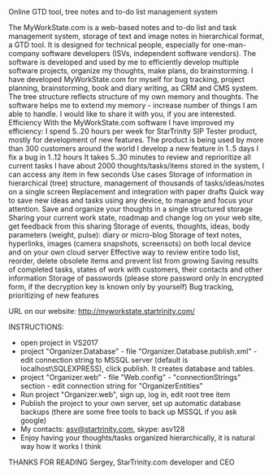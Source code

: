Online GTD tool, tree notes and to-do list management system

The MyWorkState.com is a web-based notes and to-do list and task management system, storage of text and image notes in hierarchical format, a GTD tool. It is designed for technical people, especially for one-man-company software developers (ISVs, independent software vendors). 
The software is developed and used by me to efficiently develop multiple software projects, organize my thoughts, make plans, do brainstorming. I have developed MyWorkState.com for myself for bug tracking, project planning, brainstorming, book and diary writing, as CRM and CMS system. The tree structure reflects structure of my own memory and thoughts. The software helps me to extend my memory - increase number of things I am able to handle. I would like to share it with you, if you are interested.
Efficiency
With the MyWorkState.com software I have improved my efficiency:
I spend 5..20 hours per week for StarTrinity SIP Tester product, mostly for development of new features. The product is being used by more than 300 customers around the world
I develop a new feature in 1..5 days
I fix a bug in 1..12 hours
It takes 5..30 minutes to review and reprioritize all current tasks
I have about 2000 thoughts/tasks/items stored in the system, I can access any item in few seconds
Use cases
Storage of information in hierarchical (tree) structure, management of thousands of tasks/ideas/notes on a single screen
Replacement and integration with paper drafts
Quick way to save new ideas and tasks using any device, to manage and focus your attention. Save and organize your thoughts in a single structured storage
Sharing your current work state, roadmap and change log on your web site, get feedback from this sharing
Storage of events, thoughts, ideas, body parameters (weight, pulse): diary or micro-blog
Storage of text notes, hyperlinks, images (camera snapshots, screensots) on both local device and on your own cloud server
Effective way to review entire todo list, reorder, delete obsolete items and prevent list from growing
Saving results of completed tasks, states of work with customers, their contacts and other information
Storage of passwords (please store password only in encrypted form, if the decryption key is known only by yourself)
Bug tracking, prioritizing of new features


URL on our website: http://myworkstate.startrinity.com/



INSTRUCTIONS:
* open project in VS2017
* project "Organizer.Database" - file "Organizer.Database.publish.xml" - edit connection string to MSSQL server (default is localhost\SQLEXPRESS), click publish. It creates database and tables.
* project "Organizer.web" - file "Web.config" - "connectionStrings" section - edit connection string for "OrganizerEntities"
* Run project "Organizer.web", sign up, log in, edit root tree item
* Publish the project to your own server, set up automatic database backups (there are some free tools to back up MSSQL if you ask google)
* My contacts: asv@startrinity.com, skype: asv128
* Enjoy having your thoughts/tasks organized hierarchically, it is natural way how it works I think

THANKS FOR READING
Sergey, StarTrinity.com developer and CEO
